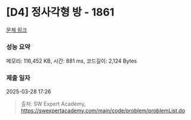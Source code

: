 # [D4] 정사각형 방 - 1861 

[문제 링크](https://swexpertacademy.com/main/code/problem/problemDetail.do?contestProbId=AV5LtJYKDzsDFAXc) 

### 성능 요약

메모리: 116,452 KB, 시간: 881 ms, 코드길이: 2,124 Bytes

### 제출 일자

2025-03-28 17:26



> 출처: SW Expert Academy, https://swexpertacademy.com/main/code/problem/problemList.do